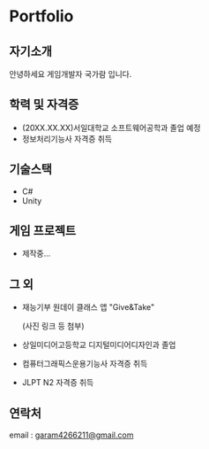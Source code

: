 # Portfolio

## 자기소개
안녕하세요 게임개발자 국가람 입니다.   

## 학력 및 자격증
* (20XX.XX.XX)서일대학교 소프트웨어공학과 졸업 예정
* 정보처리기능사 자격증 취득   

## 기술스택
* C#
* Unity   

## 게임 프로젝트
* 제작중...

## 그 외
* 재능기부 원데이 클래스 앱 "Give&Take"

    (사진 링크 등 첨부)

* 상일미디어고등학교 디지털미디어디자인과 졸업
* 컴퓨터그래픽스운용기능사 자격증 취득
* JLPT N2 자격증 취득

## 연락처
email : garam4266211@gmail.com

